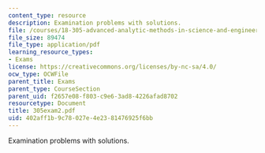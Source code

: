 ```yaml
---
content_type: resource
description: Examination problems with solutions.
file: /courses/18-305-advanced-analytic-methods-in-science-and-engineering-fall-2004/402aff1b9c78027e4e2381476925f6bb_305exam2.pdf
file_size: 89474
file_type: application/pdf
learning_resource_types:
- Exams
license: https://creativecommons.org/licenses/by-nc-sa/4.0/
ocw_type: OCWFile
parent_title: Exams
parent_type: CourseSection
parent_uid: f2657e08-f803-c9e6-3ad8-4226afad8702
resourcetype: Document
title: 305exam2.pdf
uid: 402aff1b-9c78-027e-4e23-81476925f6bb
---
```

Examination problems with solutions.